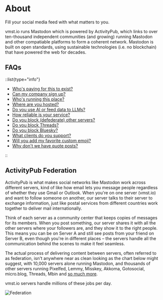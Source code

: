 # About

Fill your social media feed with what matters to you.

vmst.io runs Mastodon which is powered by ActivityPub, which links to over ten-thousand independent communities (and growing) running Mastodon and other compatiable platforms to form a coherent network.
Mastodon is built on open standards, using sustainable technologies (i.e. no blockchain) that have powered the web for decades.

## FAQs

::list{type="info"}

- [Who's paying for this to exist?](/funding)
- [Can my company sign up?](/rules/commerce)
- [Who's running this place?](/about/staff)
- [Where are you hosted?](/infrastructure)
- [Do you use AI or feed data to LLMs?](/about/ai)
- [How reliable is your service?](/infrastructure/monitoring)
- [Do you block (defederate) other servers?](/about/defederation)
- [Do you block Threads?](/about/threads)
- [Do you block Bluesky?](/rules/bridges#bluesky)
- [What clients do you support?](/about/clients)
- [Will you add my favorite custom emoji?](/about/emoji)
- [Why don't we have quote posts?](/about/quotes)

::

## ActivityPub Federation

ActivityPub is what makes social networks like Mastodon work across different servers, kind of like how email lets you message people regardless of whether they use Gmail or Outlook.
When you're on one server (vmst.io) and want to follow someone on another, our server talks to their server to exchange information, just like postal services from different countries work together to deliver mail internationally.

Think of each server as a community center that keeps copies of messages for its members.
When you post something, our server shares it with all the other servers where your followers are, and they show it to the right people.
This means you can be on Server A and still see posts from your friend on Server B, even though you're in different places – the servers handle all the communication behind the scenes to make it feel seamless.

The actual process of delivering content between servers, often referred to as federation, isn't anywhere near as clean looking as the chart below might suggest, with 10,000 servers alone running Mastodon, and thousands of other servers running Pixelfed, Lemmy, Misskey, Akkoma, Gotosocial, micro.blog, Threads, Mbin and [so much more](https://fedidb.org/software).

vmst.io servers handle millions of these jobs per day.

![Federation](/federation.png)
